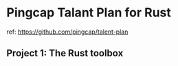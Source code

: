 # Pingcap Talant Plan for Rust

ref: https://github.com/pingcap/talent-plan

## Project 1: The Rust toolbox